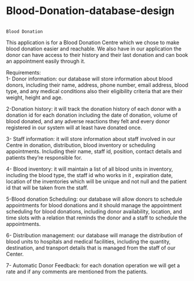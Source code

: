 # Blood-Donation-database-design




                                                                            Blood Donation

This application is for a Blood Donation Centre which we chose to make blood donation easier and reachable. We also have in our application the donor can have access to their history and their last donation and can book an appointment easily through it.

Requirements:  
1- Donor information: our database will store information about blood donors, including their name, address, phone number, email address, blood type, and any medical conditions also their eligibility criteria that are their weight, height and age.

2-Donation history:  it will track the donation history of each donor with a donation id for each donation including the date of donation, volume of blood donated, and any adverse reactions they felt and every donor registered in our system will at least have donated once.

3- Staff information: it will store information about staff involved in our Centre in donation, distribution, blood inventory or scheduling appointments. Including their name, staff id, position, contact details and patients they’re responsible for.

4- Blood inventory: it will maintain a list of all blood units in inventory, including the blood type, the staff id who works in it , expiration date, location of the inventories which will be unique and not null and the patient id that will be taken from the staff. 

5-Blood donation Scheduling: our database will allow donors to schedule appointments for blood donations and it should manage the appointment scheduling for blood donations, including donor availability, location, and time slots with a relation that reminds the donor and a staff to schedule the appointments.

6- Distribution management: our database will manage the distribution of blood units to hospitals and medical facilities, including the quantity, destination, and transport details that is managed from the staff of our Center.

7- Automatic Donor Feedback: for each donation operation we will get a rate and if any comments are mentioned from the patients.











